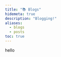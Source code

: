 ```yaml
---
title: "📚 Blogs"
hidemeta: true
description: "Blogging!"
aliases:
  - blogs
  - posts
toc: true
---
```

hello
